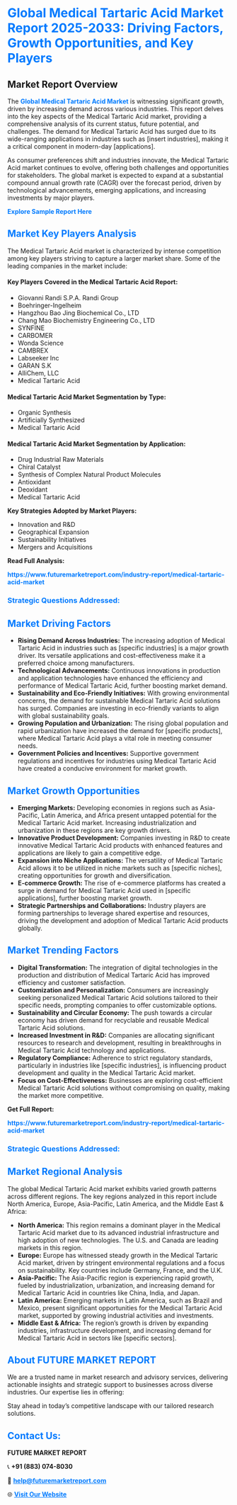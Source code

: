 <h1 style="color: #007BFF;">Global Medical Tartaric Acid Market Report 2025-2033: Driving Factors, Growth Opportunities, and Key Players</h1>

<section id="overview">
<h2>Market Report Overview</h2>
<p>The <a href="https://www.futuremarketreport.com/industry-report/medical-tartaric-acid-market" style="color: #007BFF; text-decoration: none;"><strong>Global Medical Tartaric Acid Market</strong></a> is witnessing significant growth, driven by increasing demand across various industries. This report delves into the key aspects of the Medical Tartaric Acid market, providing a comprehensive analysis of its current status, future potential, and challenges. The demand for Medical Tartaric Acid has surged due to its wide-ranging applications in industries such as [insert industries], making it a critical component in modern-day [applications].</p>
<p>As consumer preferences shift and industries innovate, the Medical Tartaric Acid market continues to evolve, offering both challenges and opportunities for stakeholders. The global market is expected to expand at a substantial compound annual growth rate (CAGR) over the forecast period, driven by technological advancements, emerging applications, and increasing investments by major players.</p>
</section>

<section id="overview">
<p><a href="https://www.futuremarketreport.com/request-sample/reportId=64802" style="color: #007BFF; text-decoration: none;"><strong>Explore Sample Report Here</strong></a></p>
</section>

<section id="key-players">
<h2 style="color: #007BFF;">Market Key Players Analysis</h2>
<p>The Medical Tartaric Acid market is characterized by intense competition among key players striving to capture a larger market share. Some of the leading companies in the market include:</p>
<h4>Key Players Covered in the Medical Tartaric Acid Report:</h4>
<ul><li>Giovanni Randi S.P.A. Randi Group</li><li>Boehringer-Ingelheim</li><li>Hangzhou Bao Jing Biochemical Co., LTD</li><li>Chang Mao Biochemistry Engineering Co., LTD</li><li>SYNFINE</li><li>CARBOMER</li><li>Wonda Science</li><li>CAMBREX</li><li>Labseeker Inc</li><li>GARAN S.K</li><li>AlliChem, LLC</li><li>Medical Tartaric Acid</li></ul>
<h4>Medical Tartaric Acid Market Segmentation by Type:</h4>
<ul><li>Organic Synthesis</li><li>Artificially Synthesized</li><li>Medical Tartaric Acid</li></ul>

<h4>Medical Tartaric Acid Market Segmentation by Application:</h4>
<ul><li>Drug Industrial Raw Materials</li><li>Chiral Catalyst</li><li>Synthesis of Complex Natural Product Molecules</li><li>Antioxidant</li><li>Deoxidant</li><li>Medical Tartaric Acid</li></ul>
<p><strong>Key Strategies Adopted by Market Players:</strong></p>
<ul>
<li>Innovation and R&D</li>
<li>Geographical Expansion</li>
<li>Sustainability Initiatives</li>
<li>Mergers and Acquisitions</li>
</ul>
</section>

<section>
<p><strong>Read Full Analysis: </strong></p><a href="https://www.futuremarketreport.com/industry-report/medical-tartaric-acid-market" style="color: #007BFF; text-decoration: none;"><strong>https://www.futuremarketreport.com/industry-report/medical-tartaric-acid-market</strong></a>
<h3 style="color: #007BFF;">Strategic Questions Addressed:</h3>
</section>

<section id="driving-factors">
<h2 style="color: #007BFF;">Market Driving Factors</h2>
<ul>
<li><strong>Rising Demand Across Industries:</strong> The increasing adoption of Medical Tartaric Acid in industries such as [specific industries] is a major growth driver. Its versatile applications and cost-effectiveness make it a preferred choice among manufacturers.</li>
<li><strong>Technological Advancements:</strong> Continuous innovations in production and application technologies have enhanced the efficiency and performance of Medical Tartaric Acid, further boosting market demand.</li>
<li><strong>Sustainability and Eco-Friendly Initiatives:</strong> With growing environmental concerns, the demand for sustainable Medical Tartaric Acid solutions has surged. Companies are investing in eco-friendly variants to align with global sustainability goals.</li>
<li><strong>Growing Population and Urbanization:</strong> The rising global population and rapid urbanization have increased the demand for [specific products], where Medical Tartaric Acid plays a vital role in meeting consumer needs.</li>
<li><strong>Government Policies and Incentives:</strong> Supportive government regulations and incentives for industries using Medical Tartaric Acid have created a conducive environment for market growth.</li>
</ul>
</section>

<section id="growth-opportunities">
<h2 style="color: #007BFF;">Market Growth Opportunities</h2>
<ul>
<li><strong>Emerging Markets:</strong> Developing economies in regions such as Asia-Pacific, Latin America, and Africa present untapped potential for the Medical Tartaric Acid market. Increasing industrialization and urbanization in these regions are key growth drivers.</li>
<li><strong>Innovative Product Development:</strong> Companies investing in R&D to create innovative Medical Tartaric Acid products with enhanced features and applications are likely to gain a competitive edge.</li>
<li><strong>Expansion into Niche Applications:</strong> The versatility of Medical Tartaric Acid allows it to be utilized in niche markets such as [specific niches], creating opportunities for growth and diversification.</li>
<li><strong>E-commerce Growth:</strong> The rise of e-commerce platforms has created a surge in demand for Medical Tartaric Acid used in [specific applications], further boosting market growth.</li>
<li><strong>Strategic Partnerships and Collaborations:</strong> Industry players are forming partnerships to leverage shared expertise and resources, driving the development and adoption of Medical Tartaric Acid products globally.</li>
</ul>
</section>

<section id="trending-factors">
<h2 style="color: #007BFF;">Market Trending Factors</h2>
<ul>
<li><strong>Digital Transformation:</strong> The integration of digital technologies in the production and distribution of Medical Tartaric Acid has improved efficiency and customer satisfaction.</li>
<li><strong>Customization and Personalization:</strong> Consumers are increasingly seeking personalized Medical Tartaric Acid solutions tailored to their specific needs, prompting companies to offer customizable options.</li>
<li><strong>Sustainability and Circular Economy:</strong> The push towards a circular economy has driven demand for recyclable and reusable Medical Tartaric Acid solutions.</li>
<li><strong>Increased Investment in R&D:</strong> Companies are allocating significant resources to research and development, resulting in breakthroughs in Medical Tartaric Acid technology and applications.</li>
<li><strong>Regulatory Compliance:</strong> Adherence to strict regulatory standards, particularly in industries like [specific industries], is influencing product development and quality in the Medical Tartaric Acid market.</li>
<li><strong>Focus on Cost-Effectiveness:</strong> Businesses are exploring cost-efficient Medical Tartaric Acid solutions without compromising on quality, making the market more competitive.</li>
</ul>
</section>

<section>
<p><strong>Get Full Report: </strong></p><a href="https://www.futuremarketreport.com/industry-report/medical-tartaric-acid-market" style="color: #007BFF; text-decoration: none;"><strong>https://www.futuremarketreport.com/industry-report/medical-tartaric-acid-market</strong></a>
<h3 style="color: #007BFF;">Strategic Questions Addressed:</h3>
</section>


<section id="regional-analysis">
<h2 style="color: #007BFF;">Market Regional Analysis</h2>
<p>The global Medical Tartaric Acid market exhibits varied growth patterns across different regions. The key regions analyzed in this report include North America, Europe, Asia-Pacific, Latin America, and the Middle East & Africa:</p>
<ul>
<li><strong>North America:</strong> This region remains a dominant player in the Medical Tartaric Acid market due to its advanced industrial infrastructure and high adoption of new technologies. The U.S. and Canada are leading markets in this region.</li>
<li><strong>Europe:</strong> Europe has witnessed steady growth in the Medical Tartaric Acid market, driven by stringent environmental regulations and a focus on sustainability. Key countries include Germany, France, and the U.K.</li>
<li><strong>Asia-Pacific:</strong> The Asia-Pacific region is experiencing rapid growth, fueled by industrialization, urbanization, and increasing demand for Medical Tartaric Acid in countries like China, India, and Japan.</li>
<li><strong>Latin America:</strong> Emerging markets in Latin America, such as Brazil and Mexico, present significant opportunities for the Medical Tartaric Acid market, supported by growing industrial activities and investments.</li>
<li><strong>Middle East & Africa:</strong> The region’s growth is driven by expanding industries, infrastructure development, and increasing demand for Medical Tartaric Acid in sectors like [specific sectors].</li>
</ul>
</section>

<footer>
<h2 style="color: #007BFF;">About FUTURE MARKET REPORT</h2>
<p>We are a trusted name in market research and advisory services, delivering actionable insights and strategic support to businesses across diverse industries. Our expertise lies in offering:</p>

<p>Stay ahead in today’s competitive landscape with our tailored research solutions.</p>

<h2 style="color: #007BFF;">Contact Us:</h2>
<p><strong>FUTURE MARKET REPORT</strong></p>
<p>📞 <strong>+91 (883) 074-8030</strong></p>
<p>📧 <strong><a href="mailto:help@futuremarketreport.com" style="color: #007BFF;">help@futuremarketreport.com</a></strong></p>
<p>🌐 <strong><a href="https://www.futuremarketreport.com/" style="color: #007BFF;">Visit Our Website</a></strong></p>
</footer>